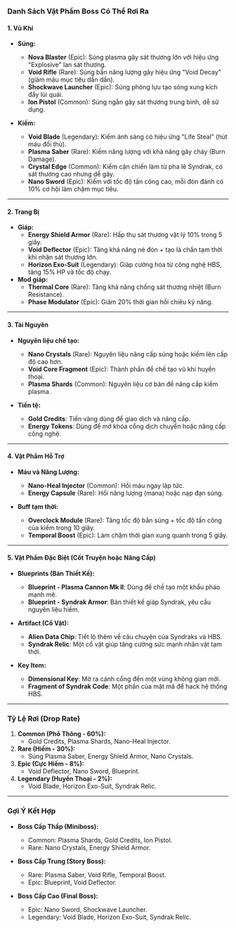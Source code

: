### **Danh Sách Vật Phẩm Boss Có Thể Rơi Ra**

#### **1. Vũ Khí**

- **Súng:**
    
    - **Nova Blaster** (Epic): Súng plasma gây sát thương lớn với hiệu ứng "Explosive" lan sát thương.
    - **Void Rifle** (Rare): Súng bắn năng lượng gây hiệu ứng "Void Decay" (giảm máu mục tiêu dần dần).
    - **Shockwave Launcher** (Epic): Súng phóng lựu tạo sóng xung kích đẩy lùi quái.
    - **Ion Pistol** (Common): Súng ngắn gây sát thương trung bình, dễ sử dụng.
- **Kiếm:**
    
    - **Void Blade** (Legendary): Kiếm ánh sáng có hiệu ứng "Life Steal" (hút máu đối thủ).
    - **Plasma Saber** (Rare): Kiếm năng lượng với khả năng gây cháy (Burn Damage).
    - **Crystal Edge** (Common): Kiếm cận chiến làm từ pha lê Syndrak, có sát thương cao nhưng dễ gãy.
    - **Nano Sword** (Epic): Kiếm với tốc độ tấn công cao, mỗi đòn đánh có 10% cơ hội làm chậm mục tiêu.

---

#### **2. Trang Bị**

- **Giáp:**
    - **Energy Shield Armor** (Rare): Hấp thụ sát thương vật lý 10% trong 5 giây.
    - **Void Deflector** (Epic): Tăng khả năng né đòn + tạo lá chắn tạm thời khi nhận sát thương lớn.
    - **Horizon Exo-Suit** (Legendary): Giáp cường hóa từ công nghệ HBS, tăng 15% HP và tốc độ chạy.
- **Mod giáp:**
    - **Thermal Core** (Rare): Tăng khả năng chống sát thương nhiệt (Burn Resistance).
    - **Phase Modulator** (Epic): Giảm 20% thời gian hồi chiêu kỹ năng.

---

#### **3. Tài Nguyên**

- **Nguyên liệu chế tạo:**
    
    - **Nano Crystals** (Rare): Nguyên liệu nâng cấp súng hoặc kiếm lên cấp độ cao hơn.
    - **Void Core Fragment** (Epic): Thành phần để chế tạo vũ khí huyền thoại.
    - **Plasma Shards** (Common): Nguyên liệu cơ bản để nâng cấp kiếm plasma.
- **Tiền tệ:**
    
    - **Gold Credits**: Tiền vàng dùng để giao dịch và nâng cấp.
    - **Energy Tokens**: Dùng để mở khóa cổng dịch chuyển hoặc nâng cấp công nghệ.

---

#### **4. Vật Phẩm Hỗ Trợ**

- **Máu và Năng Lượng:**
    
    - **Nano-Heal Injector** (Common): Hồi máu ngay lập tức.
    - **Energy Capsule** (Rare): Hồi năng lượng (mana) hoặc nạp đạn súng.
- **Buff tạm thời:**
    
    - **Overclock Module** (Rare): Tăng tốc độ bắn súng + tốc độ tấn công của kiếm trong 10 giây.
    - **Temporal Boost** (Epic): Làm chậm thời gian xung quanh trong 5 giây.

---

#### **5. Vật Phẩm Đặc Biệt (Cốt Truyện hoặc Nâng Cấp)**

- **Blueprints (Bản Thiết Kế):**
    
    - **Blueprint - Plasma Cannon Mk II**: Dùng để chế tạo một khẩu pháo mạnh mẽ.
    - **Blueprint - Syndrak Armor**: Bản thiết kế giáp Syndrak, yêu cầu nguyên liệu hiếm.
- **Artifact (Cổ Vật):**
    
    - **Alien Data Chip**: Tiết lộ thêm về câu chuyện của Syndraks và HBS.
    - **Syndrak Relic**: Một cổ vật giúp tăng cường sức mạnh nhân vật tạm thời.
- **Key Item:**
    
    - **Dimensional Key**: Mở ra cánh cổng đến một vùng không gian mới.
    - **Fragment of Syndrak Code**: Một phần của mật mã để hack hệ thống HBS.

---

### **Tỷ Lệ Rơi (Drop Rate)**

1. **Common (Phổ Thông - 60%):**
    - Gold Credits, Plasma Shards, Nano-Heal Injector.
2. **Rare (Hiếm - 30%):**
    - Súng Plasma Saber, Energy Shield Armor, Nano Crystals.
3. **Epic (Cực Hiếm - 8%):**
    - Void Deflector, Nano Sword, Blueprint.
4. **Legendary (Huyền Thoại - 2%):**
    - Void Blade, Horizon Exo-Suit, Syndrak Relic.

---

### **Gợi Ý Kết Hợp**

- **Boss Cấp Thấp (Miniboss):**
    
    - Common: Plasma Shards, Gold Credits, Ion Pistol.
    - Rare: Nano Crystals, Energy Shield Armor.
- **Boss Cấp Trung (Story Boss):**
    
    - Rare: Plasma Saber, Void Rifle, Temporal Boost.
    - Epic: Blueprint, Void Deflector.
- **Boss Cấp Cao (Final Boss):**
    
    - Epic: Nano Sword, Shockwave Launcher.
    - Legendary: Void Blade, Horizon Exo-Suit, Syndrak Relic.